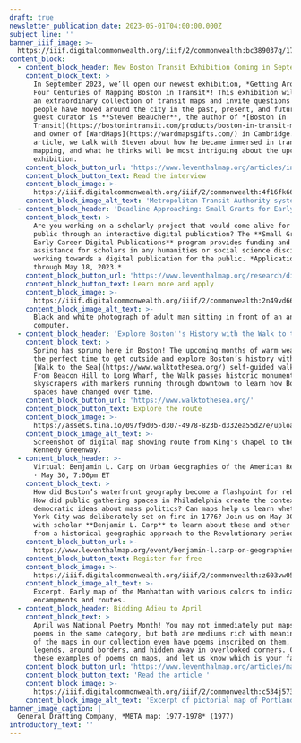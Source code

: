 ```yaml
---
draft: true
newsletter_publication_date: 2023-05-01T04:00:00.000Z
subject_line: ''
banner_iiif_image: >-
  https://iiif.digitalcommonwealth.org/iiif/2/commonwealth:bc389037q/1736,1636,2190,1497/2000,/0/default.jpg
content_block:
  - content_block_header: New Boston Transit Exhibition Coming in September
    content_block_text: >
      In September 2023, we’ll open our newest exhibition, *Getting Around Town:
      Four Centuries of Mapping Boston in Transit*! This exhibition will feature
      an extraordinary collection of transit maps and invite questions about how
      people have moved around the city in the past, present, and future. Our
      guest curator is **Steven Beaucher**, the author of *[Boston In
      Transit](https://bostonintransit.com/products/boston-in-transit-mapping-the-history-of-public-transportation-in-the-hub)*
      and owner of [WardMaps](https://wardmapsgifts.com/) in Cambridge. In this
      article, we talk with Steven about how he became immersed in transit
      mapping, and what he thinks will be most intriguing about the upcoming
      exhibition.
    content_block_button_url: 'https://www.leventhalmap.org/articles/interview-steven-beaucher/'
    content_block_button_text: Read the interview
    content_block_image: >-
      https://iiif.digitalcommonwealth.org/iiif/2/commonwealth:4f16fk66t/2107,1686,3002,3562/,2000/0/default.jpg
    content_block_image_alt_text: 'Metropolitan Transit Authority system route map of Boston. '
  - content_block_header: 'Deadline Approaching: Small Grants for Early Career Digital Publications'
    content_block_text: >
      Are you working on a scholarly project that would come alive for the
      public through an interactive digital publication? The **Small Grants for
      Early Career Digital Publications** program provides funding and technical
      assistance for scholars in any humanities or social science discipline
      working towards a digital publication for the public. *Applications open
      through May 18, 2023.*
    content_block_button_url: 'https://www.leventhalmap.org/research/digital-publication-small-grants/'
    content_block_button_text: Learn more and apply
    content_block_image: >-
      https://iiif.digitalcommonwealth.org/iiif/2/commonwealth:2n49vd66x/613,231,3952,3699/,2000/0/default.jpg
    content_block_image_alt_text: >-
      Black and white photograph of adult man sitting in front of an analogue
      computer. 
  - content_block_header: 'Explore Boston''s History with the Walk to the Sea '
    content_block_text: >
      Spring has sprung here in Boston! The upcoming months of warm weather are
      the perfect time to get outside and explore Boston’s history with our free
      [Walk to the Sea](https://www.walktothesea.org/) self-guided walking tour.
      From Beacon Hill to Long Wharf, the Walk passes historic monuments and
      skyscrapers with markers running through downtown to learn how Boston’s
      spaces have changed over time.
    content_block_button_url: 'https://www.walktothesea.org/'
    content_block_button_text: Explore the route
    content_block_image: >-
      https://assets.tina.io/097f9d05-d307-4978-823b-d332ea55d27e/uploads/walktothesea2.png
    content_block_image_alt_text: >-
      Screenshot of digital map showing route from King's Chapel to the Rose
      Kennedy Greenway.  
  - content_block_header: >-
      Virtual: Benjamin L. Carp on Urban Geographies of the American Revolution
      · May 30, 7:00pm ET
    content_block_text: >
      How did Boston’s waterfront geography become a flashpoint for rebellion?
      How did public gathering spaces in Philadelphia create the context for
      democratic ideas about mass politics? Can maps help us learn whether New
      York City was deliberately set on fire in 1776? Join us on May 30 at 7PM
      with scholar **Benjamin L. Carp** to learn about these and other insights
      from a historical geographic approach to the Revolutionary period.
    content_block_button_url: >-
      https://www.leventhalmap.org/event/benjamin-l.carp-on-geographies-of-the-revolution/
    content_block_button_text: Register for free
    content_block_image: >-
      https://iiif.digitalcommonwealth.org/iiif/2/commonwealth:z603vw05v/6521,7260,1763,1989/,2000/0/default.jpg
    content_block_image_alt_text: >-
      Excerpt. Early map of the Manhattan with various colors to indicate
      encampments and routes.
  - content_block_header: Bidding Adieu to April
    content_block_text: >
      April was National Poetry Month! You may not immediately put maps and
      poems in the same category, but both are mediums rich with meaning. Many
      of the maps in our collection even have poems inscribed on them, in
      legends, around borders, and hidden away in overlooked corners. Check out
      these examples of poems on maps, and let us know which is your favorite.
    content_block_button_url: 'https://www.leventhalmap.org/articles/maps-poetry/'
    content_block_button_text: 'Read the article '
    content_block_image: >-
      https://iiif.digitalcommonwealth.org/iiif/2/commonwealth:c534j573w/3795,2804,1073,897/2000,/0/default.jpg
    content_block_image_alt_text: 'Excerpt of pictorial map of Portland, Maine showing scroll with text. '
banner_image_caption: |
  General Drafting Company, *MBTA map: 1977-1978* (1977)
introductory_text: ''
---
```









































